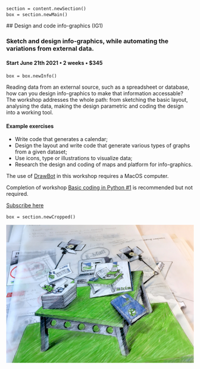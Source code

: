 

<!-- IG1 -->

~~~
section = content.newSection()
box = section.newMain()
~~~
<a name="IG1"/>
## Design and code info-graphics <span class="wcode">(IG1)</span>

### Sketch and design info-graphics, while automating the variations from external data.

#### Start June 21<span class="sup">th</span> 2021 • 2 weeks • $345

~~~
box = box.newInfo()
~~~

Reading data from an external source, such as a spreadsheet or database, how can you design info-graphics to make that information accessable? The workshop addresses the whole path: from sketching the basic layout, analysing the data, making the design parametric and coding the design into a working tool.

#### Example exercises

* Write code that generates a calendar;
* Design the layout and write code that generate various types of graphs from a given dataset;
* Use icons, type or illustrations to visualize data;
* Research the design and coding of maps and platform for info-graphics.

The use of <a href="http://drawbot.com" target="external">DrawBot</a> in this workshop requires a MacOS computer.

Completion of workshop [Basic coding in Python #1](#TY1) is recommended but not required.

<a href="https://www.eventbrite.com/d/online/designdesign/?q=designdesign" target="external">Subscribe here</a>

~~~
box = section.newCropped()
~~~

![cover y=top](images/img_6594.jpeg)


